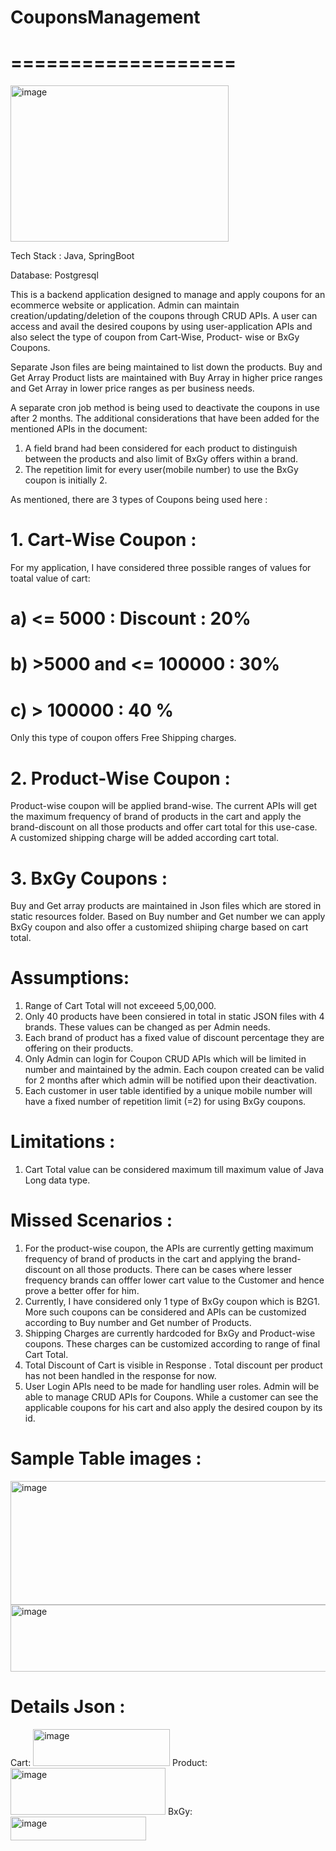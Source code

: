 # CouponsManagement
# ===================

<img width="349" height="250" alt="image" src="https://github.com/user-attachments/assets/841db419-cac0-434b-96ac-fd52f5ba7cb6" />

Tech Stack : Java, SpringBoot

Database: Postgresql

This is a backend application designed to manage and apply coupons for an ecommerce website or application. Admin can maintain creation/updating/deletion of the coupons through CRUD APIs. A user can access and avail the desired coupons by using user-application APIs and also select the type of coupon from Cart-Wise, Product- wise or BxGy Coupons.

Separate Json files are being maintained to list down the products. Buy and Get Array Product lists are maintained with Buy Array in higher price ranges and Get Array in lower price ranges as per business needs.

A separate cron job method is being used to deactivate the coupons in use after 2 months.
The additional considerations that have been added for the mentioned APIs in the document:
1. A field brand had been considered for each product to distinguish between the products and also limit of BxGy offers within a brand.
2. The repetition limit for every user(mobile number) to use the BxGy coupon is initially 2.

As mentioned, there are 3 types of Coupons being used here :

# 1. Cart-Wise Coupon :
For my application, I have considered three possible ranges of values for toatal value of cart:
# a) <= 5000 : Discount : 20%
# b) >5000 and <= 100000 : 30%
# c) > 100000 : 40 %

Only this type of coupon offers Free Shipping charges. 

# 2. Product-Wise Coupon :
Product-wise coupon will be applied brand-wise. The current APIs will get the maximum frequency of brand of products in the cart and apply the brand-discount on all those products and offer cart total for this use-case. A customized shipping charge will be added according cart total.

# 3. BxGy Coupons :
Buy and Get array products are maintained in Json files which are stored in static resources folder. Based on Buy number and Get number we can apply BxGy coupon and also offer a customized shiiping charge based on cart total. 

# Assumptions:
1. Range of Cart Total will not exceeed 5,00,000.
2. Only 40 products have been consiered in total in static JSON files with 4 brands. These values can be changed as per Admin needs.
3. Each brand of product has a fixed value of discount percentage they are offering on their products.
4. Only Admin can login for Coupon CRUD APIs which will be limited in number and maintained by the admin. Each coupon created can be valid for 2 months after which admin will be notified upon their deactivation.
5. Each customer in user table identified by a unique mobile number will have a fixed number of repetition limit (=2) for using BxGy coupons.

# Limitations :
1. Cart Total value can be considered maximum till maximum value of Java Long data type.

# Missed Scenarios :
1. For the product-wise coupon, the APIs are currently getting maximum frequency of brand of products in the cart and applying the brand-discount on all those products. There can be cases where lesser frequency brands can offfer lower cart value to the Customer and hence prove a better offer for him.
2. Currently, I have considered only 1 type of BxGy coupon which is B2G1. More such coupons can be considered and APIs can be customized according to Buy number and Get number of Products.
3. Shipping Charges are currently hardcoded for BxGy and Product-wise coupons. These charges can be customized according to range of final Cart Total.
4. Total Discount of Cart is visible in Response . Total discount per product has not been handled in the response for now.
5. User Login APIs need to be made for handling user roles. Admin will be able to manage CRUD APIs for Coupons. While a customer can see the applicable coupons for his cart and also apply the desired coupon by its id.

# Sample Table images :
<img width="722" height="198" alt="image" src="https://github.com/user-attachments/assets/69e8ed38-5c50-4d7a-9713-998fb71cd45a" />

<img width="527" height="107" alt="image" src="https://github.com/user-attachments/assets/64491343-19d8-4d36-a2b4-9c5175d0ede0" />


# Details Json : 
Cart:
<img width="219" height="59" alt="image" src="https://github.com/user-attachments/assets/a3bd3c9d-3b14-4290-999a-3dd63bd2f367" />
Product:
<img width="248" height="75" alt="image" src="https://github.com/user-attachments/assets/8747748e-4c77-4392-9a3e-6db38a35453e" />
BxGy:
<img width="217" height="38" alt="image" src="https://github.com/user-attachments/assets/5de3f12e-c5e3-4fca-b059-857f25f047bd" />





